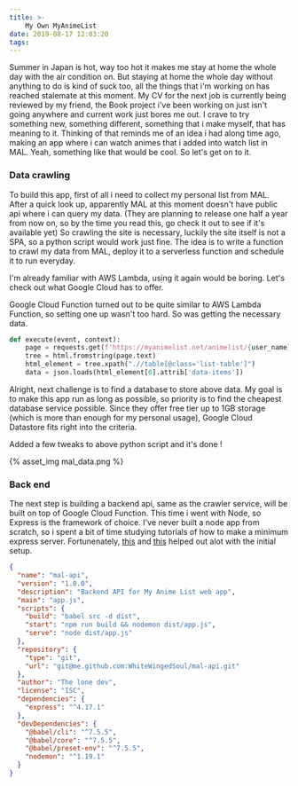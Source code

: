 ```yaml
---
title: >-
	My Own MyAnimeList
date: 2019-08-17 12:03:20
tags:
---
```

Summer in Japan is hot, way too hot it makes me stay at home the whole day with the air condition on. But staying at home the whole day without anything to do is kind of suck too, all the things that i'm working on has reached stalemate at this moment. My CV for the next job is currently being reviewed by my friend, the Book project i've been working on just isn't going anywhere and current work just bores me out. I crave to try something new, something different, something that i make myself, that has meaning to it. Thinking of that reminds me of an idea i had along time ago, making an app where i can watch animes that i added into watch list in MAL. Yeah, something like that would be cool. So let's get on to it.

<!-- more -->

### Data crawling

To build this app, first of all i need to collect my personal list from MAL. After a quick look up, apparently MAL at this moment doesn't have public api where i can query my data. (They are planning to release one half a year from now on, so by the time you read this, go check it out to see if it's available yet) So crawling the site is necessary, luckily the site itself is not a SPA, so a python script would work just fine. The idea is to write a function to crawl my data from MAL, deploy it to a serverless function and schedule it to run everyday.

I'm already familiar with AWS Lambda, using it again would be boring. Let's check out what Google Cloud has to offer.

Google Cloud Function turned out to be quite similar to AWS Lambda Function, so setting one up wasn't too hard. So was getting the necessary data. 

```python
def execute(event, context):
    page = requests.get(f'https://myanimelist.net/animelist/{user_name}?status=7')
    tree = html.fromstring(page.text)
    html_element = tree.xpath(".//table[@class='list-table']")
    data = json.loads(html_element[0].attrib['data-items'])
```

Alright, next challenge is to find a database to store above data. My goal is to make this app run as long as possible, so priority is to find the cheapest database service possible. Since they offer free tier up to 1GB storage (which is more than enough for my personal usage), Google Cloud Datastore fits right into the criteria.

Added a few tweaks to above python script and it's done !

{% asset_img mal_data.png %}

### Back end

The next step is building a backend api, same as the crawler service, will be built on top of Google Cloud Function. This time i went with Node, so Express is the framework of choice. I've never built a node app from scratch, so i spent a bit of time studying tutorials of how to make a minimum express server. Fortunenately, [this](http://expressjs.com/en/guide/routing.html) and [this](https://github.com/babel/example-node-server) helped out alot with the initial setup.

```json
{
  "name": "mal-api",
  "version": "1.0.0",
  "description": "Backend API for My Anime List web app",
  "main": "app.js",
  "scripts": {
    "build": "babel src -d dist",
    "start": "npm run build && nodemon dist/app.js",
    "serve": "node dist/app.js"
  },
  "repository": {
    "type": "git",
    "url": "git@me.github.com:WhiteWingedSoul/mal-api.git"
  },
  "author": "The lone dev",
  "license": "ISC",
  "dependencies": {
    "express": "^4.17.1"
  },
  "devDependencies": {
    "@babel/cli": "^7.5.5",
    "@babel/core": "^7.5.5",
    "@babel/preset-env": "^7.5.5",
    "nodemon": "^1.19.1"
  }
}
```

